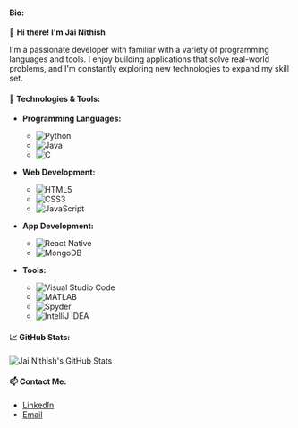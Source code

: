 #### Bio:
👋 **Hi there! I'm Jai Nithish**

I'm a passionate developer with familiar with a variety of programming languages and tools. I enjoy building applications that solve real-world problems, and I'm constantly exploring new technologies to expand my skill set.

#### 🔧 **Technologies & Tools:**

- **Programming Languages:**
  - ![Python](https://img.shields.io/badge/Python-3776AB?style=flat-square&logo=python&logoColor=white)
  - ![Java](https://img.shields.io/badge/Java-007396?style=flat-square&logo=java&logoColor=white)
  - ![C](https://img.shields.io/badge/C-A8B9CC?style=flat-square&logo=c&logoColor=white)

- **Web Development:**
  - ![HTML5](https://img.shields.io/badge/HTML5-E34F26?style=flat-square&logo=html5&logoColor=white)
  - ![CSS3](https://img.shields.io/badge/CSS3-1572B6?style=flat-square&logo=css3&logoColor=white)
  - ![JavaScript](https://img.shields.io/badge/JavaScript-F7DF1E?style=flat-square&logo=javascript&logoColor=black)

- **App Development:**
  - ![React Native](https://img.shields.io/badge/React%20Native-20232A?style=flat-square&logo=react&logoColor=61DAFB)
  - ![MongoDB](https://img.shields.io/badge/MongoDB-47A248?style=flat-square&logo=mongodb&logoColor=white)

- **Tools:**
  - ![Visual Studio Code](https://img.shields.io/badge/VS%20Code-0078d7?style=flat-square&logo=visual-studio-code&logoColor=white)
  - ![MATLAB](https://img.shields.io/badge/MATLAB-0076A8?style=flat-square&logo=mathworks&logoColor=white)
  - ![Spyder](https://img.shields.io/badge/Spyder%20IDE-FF0000?style=flat-square&logo=spyder-ide&logoColor=white)
  - ![IntelliJ IDEA](https://img.shields.io/badge/IntelliJ%20IDEA-000000?style=flat-square&logo=intellij-idea&logoColor=white)

#### 📈 **GitHub Stats:**
![Jai Nithish's GitHub Stats](https://github-readme-stats.vercel.app/api?username=jai-nithish&show_icons=true&theme=radical)

#### 📫 **Contact Me:**
- [LinkedIn](#www.linkedin.com/in/jai-nithish)
- [Email](mailto:jainithish2218@gmail.com)

